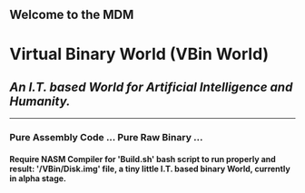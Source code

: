 ## Welcome to the MDM
# Virtual Binary World (VBin World)
## _An I.T. based World for Artificial Intelligence and Humanity._
---
### Pure Assembly Code ... Pure Raw Binary ...
#### Require NASM Compiler for 'Build.sh' bash script to run properly and result: '/VBin/Disk.img' file, a tiny little I.T. based binary World, currently in alpha stage.
